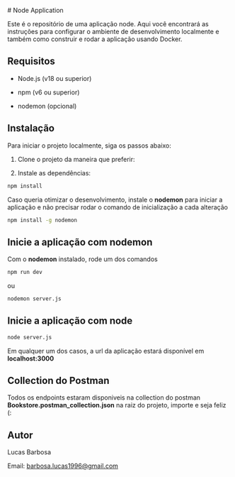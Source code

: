 \# Node Application

  

Este é o repositório de uma aplicação node. Aqui você encontrará as instruções para configurar o ambiente de desenvolvimento localmente e também como construir e rodar a aplicação usando Docker.

## Requisitos

  
- Node.js (v18 ou superior)

- npm (v6 ou superior)

- nodemon (opcional)

  
## Instalação

Para iniciar o projeto localmente, siga os passos abaixo:

  

1. Clone o projeto da maneira que preferir:


2. Instale as dependências:
```bash
npm install
```

Caso queria otimizar o desenvolvimento, instale o **nodemon** para iniciar a aplicação e não precisar rodar o comando de inicialização a cada alteração

```bash
npm install -g nodemon
```

## Inicie a aplicação com nodemon
Com o **nodemon** instalado, rode um dos comandos
```bash
npm run dev
```
ou
```bash
nodemon server.js
```
## Inicie a aplicação com node

```bash
node server.js
```

Em qualquer um dos casos, a url da aplicação estará disponível em **localhost:3000**

## Collection do Postman
Todos os endpoints estaram disponiveis na collection do postman **Bookstore.postman_collection.json** na raiz do projeto, importe e seja feliz (:


## Autor

Lucas Barbosa

Email: barbosa.lucas1996@gmail.com